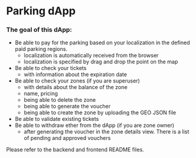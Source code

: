 # Parking dApp

### The goal of this dApp:

- Be able to pay for the parking based on your localization in the defined paid parking regions.
  - localization is automatically received from the browser
  - localization is specified by drag and drop the point on the map
- Be able to check your tickets
  - with information about the expiration date
- Be able to check your zones (if you are superuser)
  - with details about the balance of the zone
  - name, pricing
  - being able to delete the zone
  - being able to generate the voucher
  - being able to create the zone by uploading the GEO JSON file
- Be able to validate existing tickets
- Be able to withdraw ether from the dApp (if you are zone owner)
    - after generating the voucher in the zone details view. There is a list of pending and approved vouchers

Please refer to the backend and frontend README files.
